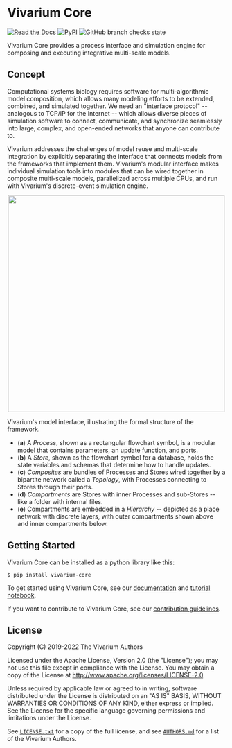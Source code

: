 # Vivarium Core

[![Read the Docs](https://img.shields.io/readthedocs/vivarium-core)](https://vivarium-core.readthedocs.io/en/latest/)
[![PyPI](https://img.shields.io/pypi/v/vivarium-core)](https://pypi.org/project/vivarium-core/)
![GitHub branch checks state](https://img.shields.io/github/checks-status/vivarium-collective/vivarium-core/master)

Vivarium Core provides a process interface and simulation engine for composing 
and executing integrative multi-scale models.

## Concept

Computational systems biology requires software for multi-algorithmic model 
composition, which allows many modeling efforts to be extended, combined, and 
simulated together. We need an "interface protocol" -- analogous to TCP/IP for 
the Internet -- which allows diverse pieces of simulation software to connect, 
communicate, and synchronize seamlessly into large, complex, and open-ended 
networks that anyone can contribute to.

Vivarium addresses the challenges of model reuse and multi-scale integration by 
explicitly separating the interface that connects models from the frameworks that 
implement them. Vivarium's modular interface makes individual simulation tools into 
modules that can be wired together in composite multi-scale models, parallelized 
across multiple CPUs, and run with Vivarium's discrete-event simulation engine.

<p align="center">
    <img src="https://github.com/vivarium-collective/vivarium-core/blob/master/doc/_static/interface.png?raw=true" width="500">
</p>

Vivarium's model interface, illustrating the formal structure of the framework.
* (**a**) A *Process*, shown as a rectangular flowchart symbol, is a modular model that contains parameters, 
an update function, and ports.
* (**b**) A *Store*, shown as the flowchart symbol for a database, holds the state variables and schemas that 
determine how to handle updates. 
* (**c**) *Composites* are bundles of Processes and Stores wired together by a bipartite network called a *Topology*, 
with Processes connecting to Stores through their ports. 
* (**d**) *Compartments* are Stores with inner Processes and sub-Stores -- like a folder with internal files.
* (**e**) Compartments are embedded in a *Hierarchy* -- depicted as a place network with discrete layers, 
with outer compartments shown above and inner compartments below.

## Getting Started

Vivarium Core can be installed as a python library like this:

```console
$ pip install vivarium-core
```

To get started using Vivarium Core, see our
[documentation](https://vivarium-core.readthedocs.io/) and
[tutorial notebook](https://vivarium-core.readthedocs.io/en/latest/tutorials.html).

If you want to contribute to Vivarium Core, see our [contribution
guidelines](CONTRIBUTING.md).

## License

Copyright (C) 2019-2022 The Vivarium Authors

Licensed under the Apache License, Version 2.0 (the "License"); you may
not use this file except in compliance with the License. You may obtain
a copy of the License at http://www.apache.org/licenses/LICENSE-2.0.

Unless required by applicable law or agreed to in writing, software
distributed under the License is distributed on an "AS IS" BASIS,
WITHOUT WARRANTIES OR CONDITIONS OF ANY KIND, either express or implied.
See the License for the specific language governing permissions and
limitations under the License.

See [`LICENSE.txt`](LICENSE.txt) for a copy of the full license, and see
[`AUTHORS.md`](AUTHORS.md) for a list of the Vivarium Authors.
